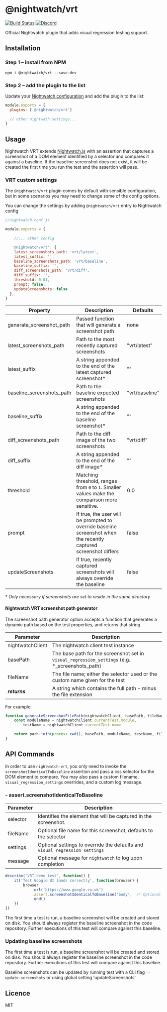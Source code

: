 # @nightwatch/vrt

[![Build Status][build-badge]][build]
[![Discord][discord-badge]][discord]

Official Nightwatch plugin that adds visual regression testing support.

## Installation

### Step 1 – install from NPM

```
npm i @nightwatch/vrt --save-dev
```

### Step 2 – add the plugin to the list

Update your [Nightwatch configuration](https://nightwatchjs.org/guide/configuration/overview.html) and add the plugin to the list:

```js
module.exports = {
  plugins: ['@nightwatch/vrt']
    
  // other nightwath settings...
}
```

## Usage

Nightwatch VRT extends [Nightwatch.js](https://nightwatchjs.org/) with an assertion that captures a screenshot of a DOM element identified by a selector and compares it against a baseline. If the baseline screenshot does not exist, it will be created the first time you run the test and the assertion will pass.


### VRT custom settings

The `@nightwatch/vrt` plugin comes by default with sensible configuration, but in some scenarios you may need to change some of the config options.

You can change the settings by adding `@nightwatch/vrt` entry to Nightwatch config

```js
//nightwatch.conf.js

module.exports = {
    
    //... other config

   '@nightwatch/vrt': {
    latest_screenshots_path: 'vrt/latest',
    latest_suffix: '',
    baseline_screenshots_path: 'vrt/baseline',
    baseline_suffix: '',
    diff_screenshots_path: 'vrt/diff',
    diff_suffix: '',
    threshold: 0.01,
    prompt: false,
    updateScreenshots: false
  },
}

```

| Property                    | Description                                                                                                      | Defaults       |
|-----------------------------|------------------------------------------------------------------------------------------------------------------| -------------- |
| generate_screenshot_path    | Passed function that will generate a screenshot path                                                             | none           |
| latest_screenshots_path     | Path to the most recently captured screenshots                                                                   | "vrt/latest"   |
| latest_suffix               | A string appended to the end of the latest captured screenshot*                                                  | ""             |
| baseline_screenshots_path   | Path to the baseline expected screenshots                                                                        | "vrt/baseline" |
| baseline_suffix             | A string appended to the end of the baseline screenshot*                                                         | ""             |
| diff_screenshots_path       | Path to the diff image of the two screenshots                                                                    | "vrt/diff"     |
| diff_suffix                 | A string appended to the end of the diff image*                                                                  | ""             |
| threshold                   | Matching threshold, ranges from `0` to `1`. Smaller values make the comparison more sensitive.                   | 0.0            |
| prompt                      | If true, the user will be prompted to override baseline screenshot when the recently captured screenshot differs | false          |
| updateScreenshots | If true, recently captured screenshots will always override the baseline                                         | false          |
\* *Only necessary if screenshots are set to reside in the same directory*

#### Nightwatch VRT screenshot path generator

The screenshot path generator option accepts a function that generates a dynamic path based on the test properties, and returns that string.

| Parameter        | Description                                                                                    |
|------------------|------------------------------------------------------------------------------------------------|
| nightwatchClient | The nightwatch client test instance                                                            |
| basePath         | The base path for the screenshot set in `visual_regression_settings` (e.g. *_screenshots_path) |
| fileName         | The file name; either the selector used or the custom name given for the test                  |
|  ***returns***   | A string which contains the full path - minus the file extension                               |

For example:

```js
function generateScreenshotFilePath(nightwatchClient, basePath, fileName) {
    const moduleName = nightwatchClient.currentTest.module,
        testName = nightwatchClient.currentTest.name

    return path.join(process.cwd(), basePath, moduleName, testName, fileName)
}
```

## API Commands

In order to use `nightwatch-vrt`, you only need to invoke the `screenshotIdenticalToBaseline` assertion and pass a css selector for the DOM element to compare. You may also pass a custom filename, `visual_regression_settings` overrides, and a custom log message.

### - assert.screenshotIdenticalToBaseline

| Parameter        | Description                                                                                    |
|------------------|------------------------------------------------------------------------------------------------|
| selector         | Identifies the element that will be captured in the screenshot.                                |
| fileName         | Optional file name for this screenshot; defaults to the selector                               |
| settings         | Optional settings to override the defaults and `visual_regression_settings`                    |
| message          | Optional message for `nightwatch` to log upon completion                                       |


```js
describe('VRT demo test', function() {
    it('Test Google UI loads correctly', function(browser) {
        browser
            .url('https://www.google.co.uk')
            .assert.screenshotIdenticalToBaseline('body',  /* Optional */ 'custom-name', {threshold: 0.0}, 'VRT custom-name complete.')
            .end()
    })
})
```

The first time a test is run, a baseline screenshot will be created and stored on disk. You should always register the baseline screenshot in the code repository. Further executions of this test will compare against this baseline.

### Updating baseline screenshots

The first time a test is run, a baseline screenshot will be created and stored on disk. You should always register the baseline screenshot in the code repository. Further executions of this test will compare against this baseline. 

Baseline screenshots can be updated by running test with a CLI flag `--update-screenshots` or using global setting 'updateScreenshots' 

## Licence
MIT

[build-badge]: https://github.com/nightwatchjs/nightwatch-vrt/actions/workflows/node.js.yml/badge.svg?branch=master
[build]: https://github.com/nightwatchjs/nightwatch-vrt/actions/workflows/node.js.yml
[version-badge]: https://img.shields.io/npm/v/@nightwatch/vrt.svg?style=flat-square
[package]: https://www.npmjs.com/package/@nightwatch/vrt
[license-badge]: https://img.shields.io/npm/l/@nightwatch/vrt.svg?style=flat-square
[license]: https://github.com/nightwatchjs/nightwatch-vrt/blob/main/LICENSE
[discord-badge]: https://img.shields.io/discord/618399631038218240.svg?color=7389D8&labelColor=6A7EC2&logo=discord&logoColor=ffffff&style=flat-square
[discord]: https://discord.gg/SN8Da2X
